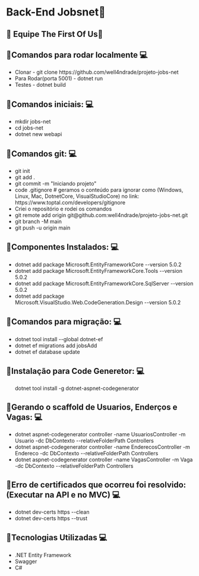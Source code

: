 <h1>Back-End Jobsnet🚀</h1>

<h2>🚀 Equipe The First Of Us🚀</h2>


<h2>📌Comandos para rodar localmente 💻</h2>
<ul>
<li>Clonar - git clone https://github.com/well4ndrade/projeto-jobs-net</li>
<li>Para Rodar(porta 5001) - dotnet run</li>
<li>Testes - dotnet build</li>
</ul>

<h2>📌Comandos iniciais:  💻</h2>
<ul>
<li>mkdir jobs-net</li>
<li>cd jobs-net</li>
<li>dotnet new webapi</li>
</ul>


<h2>📌Comandos git: 💻</h2>
<ul>
<li>git init</li>
<li>git add .</li>
<li>git commit -m "Iniciando projeto"</li>
<li>code .gitignore # geramos o conteúdo para ignorar como (Windows, Linux, Mac, DotnetCore, VisualStudioCore) no link: https://www.toptal.com/developers/gitignore</li>
<li>Criei o repositório e rodei os comandos</li>
<li>git remote add origin git@github.com:well4ndrade/projeto-jobs-net.git </li>
<li>git branch -M main</li>
<li>git push -u origin main</li>
</ul>

<h2>📌Componentes Instalados: 💻</h2>
<ul>
<li>dotnet add package Microsoft.EntityFrameworkCore --version 5.0.2</li>
<li>dotnet add package Microsoft.EntityFrameworkCore.Tools --version 5.0.2</li>
<li>dotnet add package Microsoft.EntityFrameworkCore.SqlServer --version 5.0.2</li>
<li>dotnet add package Microsoft.VisualStudio.Web.CodeGeneration.Design --version 5.0.2</li>
</ul>

<h2>📌Comandos para migração: 💻</h2>
<ul>
<li>dotnet tool install --global dotnet-ef</li>
<li>dotnet ef migrations add jobsAdd</li>
<li>dotnet ef database update</li>
</ul>

<h2>📌Instalação para Code Generetor: 💻</h2>
<ul>
dotnet tool install -g dotnet-aspnet-codegenerator</li>
</ul>

<h2>📌Gerando o scaffold de Usuarios, Enderços e Vagas: 💻</h2>
<ul>
<li>dotnet aspnet-codegenerator controller -name UsuariosController -m Usuario -dc DbContexto --relativeFolderPath Controllers </li>

<li>dotnet aspnet-codegenerator controller -name EnderecosController -m Endereco -dc DbContexto --relativeFolderPath Controllers </li>

<li>dotnet aspnet-codegenerator controller -name VagasController -m Vaga -dc DbContexto --relativeFolderPath Controllers </li>
</ul>

<h2>📌Erro de certificados que ocorreu foi resolvido: (Executar na API e no MVC) 💻</h2>
<ul>
<li>dotnet dev-certs https --clean</li>
<li>dotnet dev-certs https --trust</li>
</ul>

<h2>📌Tecnologias Utilizadas 💻</h2>	
<ul>
<li>.NET Entity Framework</li>
<li> Swagger</li>
<li> C#</li>
</ul>